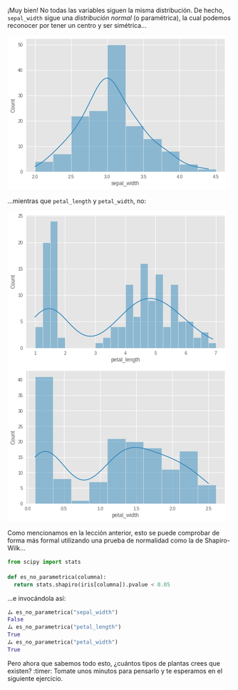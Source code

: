 ¡Muy bien! No todas las variables siguen la misma distribución. De hecho, `sepal_width` sigue una _distribución normal_ (o paramétrica), la cual podemos reconocer por tener un centro y ser simétrica... 

<img src="https://raw.githubusercontent.com/MumukiProject/mumuki-guia-python3-clustering/master/assets/sepal_with_hist_1672522430362.png" alt="sepal_with_hist_1672522430362.png" width="auto" height="auto">

...mientras que `petal_length` y `petal_width`, no:

<img src="https://raw.githubusercontent.com/MumukiProject/mumuki-guia-python3-clustering/master/assets/petal_length_hist_1672522445222.png" alt="petal_length_hist_1672522445222.png" width="auto" height="auto">

<img src="https://raw.githubusercontent.com/MumukiProject/mumuki-guia-python3-clustering/master/assets/petal_width_hist_1672522456715.png" alt="petal_width_hist_1672522456715.png" width="auto" height="auto">

Como mencionamos en la lección anterior, esto se puede comprobar de forma más formal utilizando una prueba de normalidad como la de Shapiro-Wilk...

```python
from scipy import stats

def es_no_parametrica(columna):
  return stats.shapiro(iris[columna]).pvalue < 0.05
```
...e invocándola así:

```python
ム es_no_parametrica("sepal_width")
False
ム es_no_parametrica("petal_length")
True
ム es_no_parametrica("petal_width")
True
```

Pero ahora que sabemos todo esto, ¿cuántos tipos de plantas crees que existen? :timer: Tomate unos minutos para pensarlo y te esperamos en el siguiente ejercicio. 

